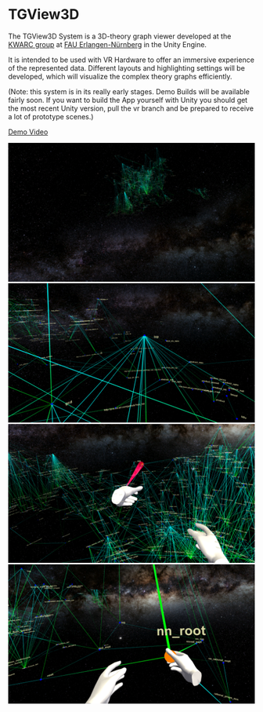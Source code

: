 # TGView3D
The TGView3D System is a 3D-theory graph viewer developed at the [KWARC group](http://kwarc.info) at [FAU Erlangen-Nürnberg](http://www.fau.de) in the Unity Engine.

It is intended to be used with VR Hardware to offer an immersive experience of the represented data.
Different layouts and highlighting settings will be developed, which will visualize the complex theory graphs efficiently.

(Note: this system is in its really early stages. Demo Builds will be available fairly soon. If you want to build the App yourself with Unity you should get the most recent Unity version, pull the vr branch and be prepared to receive a lot of prototype scenes.)

[Demo Video](https://www.youtube.com/watch?v=oqfJCXLfVS4)

![alt text](https://raw.githubusercontent.com/UniFormal/TGView3D/master/cicm18-demo/galaxyfaraway.png)
![alt text](https://raw.githubusercontent.com/UniFormal/TGView3D/master/cicm18-demo/part.png)
![alt text](https://raw.githubusercontent.com/UniFormal/TGView3D/master/cicm18-demo/tractor.png)
![alt text](https://raw.githubusercontent.com/UniFormal/TGView3D/master/cicm18-demo/grab.png)
